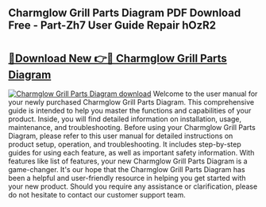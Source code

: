## Charmglow Grill Parts Diagram PDF Download Free - Part-Zh7 User Guide Repair hOzR2

# <h2><a href="http://dfu70bk.blite.top/?on=Charmglow+Grill+Parts+Diagram">🔗Download New 👉🔴 Charmglow Grill Parts Diagram</a></h2>

[![Charmglow Grill Parts Diagram download](https://i.imgur.com/lujVjoI.png)](http://dfu70bk.blite.top/?on=Charmglow+Grill+Parts+Diagram)
Welcome to the user manual for your newly purchased Charmglow Grill Parts Diagram. This comprehensive guide is intended to help you master the functions and capabilities of your product. Inside, you will find detailed information on installation, usage, maintenance, and troubleshooting. Before using your Charmglow Grill Parts Diagram, please refer to this user manual for detailed instructions on product setup, operation, and troubleshooting. It includes step-by-step guides for using each feature, as well as important safety information. With features like list of features, your new Charmglow Grill Parts Diagram is a game-changer. It's our hope that the Charmglow Grill Parts Diagram has been a helpful and user-friendly resource in helping you get started with your new product. Should you require any assistance or clarification, please do not hesitate to contact our customer support team.
